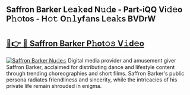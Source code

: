 ## Saffron Barker L𝚎a𝚔ed N𝚞𝚍e - Part-iQQ Vi𝚍𝚎o P𝚑𝚘tos - H𝚘𝚝 O𝚗𝚕yf𝚊ns L𝚎a𝚔s BVDrW

# <h2><a href="http://kf48ln.oniu.top/?m=Saffron+Barker">🔗👉 🔴 Saffron Barker P𝚑ot𝚘𝚜 V𝚒d𝚎o</a></h2>

[![Saffron Barker Nu𝚍e𝚜](https://i.imgur.com/0qMVB7G.gif)](http://kf48ln.oniu.top/?m=Saffron+Barker)
Digital media provider and amusement giver Saffron Barker, acclaimed for distributing dance and lifestyle content through trending choreographies and short films. Saffron Barker's public persona radiates friendliness and sincerity, while the intricacies of his private life remain shrouded in enigma.  
